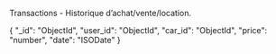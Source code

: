 Transactions - Historique d’achat/vente/location.

{
"_id": "ObjectId",
"user_id": "ObjectId",
"car_id": "ObjectId",
"price": "number",
"date": "ISODate"
}